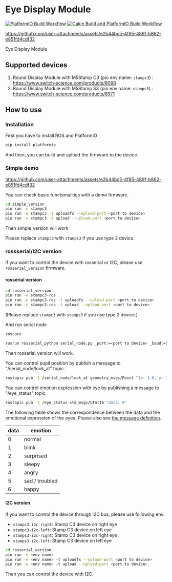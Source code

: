 # Eye Display Module

[![PlatformIO Build Workflow](https://github.com/sktometometo/eye-display/actions/workflows/main.yml/badge.svg)](https://github.com/sktometometo/eye-display/actions/workflows/main.yml)
[![Cakin Build and PlatformIO Build Workflow](https://github.com/sktometometo/eye-display/actions/workflows/full.yml/badge.svg)](https://github.com/sktometometo/eye-display/actions/workflows/full.yml)

https://github.com/user-attachments/assets/e2b44bc5-4f85-489f-b862-e851fd4cdf32

Eye Display Module

## Supported devices

1. Round Display Module with M5Stamp C3 (pio env name: `stampc3`) : https://www.switch-science.com/products/8098
2. Round Display Module with M5Stamp S3 (pio env name: `stamps3`) : https://www.switch-science.com/products/8971

## How to use

### Installation

First you have to install ROS and PlatformIO

```bash
pip install platformio
```

And then, you can build and upload the firmware to the device.

### Simple demo


https://github.com/user-attachments/assets/e2b44bc5-4f85-489f-b862-e851fd4cdf32


You can check basic functionalities with a demo firmware.

```bash
cd simple_version
pio run -e stampc3
pio run -e stampc3 -t uploadfs --upload-port <port to device>
pio run -e stampc3 -t upload --upload-port <port to device>
```

Then simple_version will work

Please replace `stampc3` with `stamps3` if you use type 2 device.

### rossserial/I2C version

If you want to control the device with rosserial or I2C, please use `rosserial_version` firmware.


#### rosserial version

```bash
cd rosserial_version
pio run -e stampc3-ros
pio run -e stampc3-ros -t uploadfs --upload-port <port to device>
pio run -e stampc3-ros -t upload --upload-port <port to device>
```

(Please replace `stampc3` with `stamps3` if you use type 2 device.)

And run serial node

```bash
roscore
```

```bash
rosrun rosserial_python serial_node.py _port:=<port to device> _baud:=57600
```

Then rosserial_version will work.

You can control pupil position by publish a message to "/serial_node/look_at" topic.

```bash
rostopic pub -1 /serial_node/look_at geometry_msgs/Point "{x: 1.0, y: 1.0, z: 0.0}"
```

You can control emotion expression with eye by publishing a message to "/eye_status" topic.

```bash
rostopic pub -1 /eye_status std_msgs/UInt16 "data: 0"
```

The following table shows the correspondence between the data and the emotional expression of the eyes.
Please also see [the message definition](./msg/EyeStatus.msg).

| data | emotion |
|---|---|
|0| normal |
|1| blink |
|2| surprised |
|3| sleepy |
|4| angry |
|5| sad / troubled |
|6| happy |


#### I2C version

If you want to control the device through I2C bus, please use following env.

- `stampc3-i2c-right`: Stamp C3 device on right eye
- `stampc3-i2c-left`: Stamp C3 device on left eye
- `stamps3-i2c-right`: Stamp C3 device on right eye
- `stamps3-i2c-left`: Stamp C3 device on left eye

```bash
cd rosserial_version
pio run -e <env name>
pio run -e <env name> -t uploadfs --upload-port <port to device>
pio run -e <env name> -t upload --upload-port <port to device>
```

Then you can control the device with I2C.
